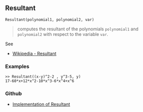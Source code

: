 ## Resultant

```
Resultant(polynomial1, polynomial2, var)
```

> computes the resultant of the polynomials `polynomial1` and `polynomial2` with respect to the variable `var`.
  
See
* [Wikipedia - Resultant](https://en.wikipedia.org/wiki/Resultant)
 
### Examples

```
>> Resultant((x-y)^2-2 , y^3-5, y)
17-60*x+12*x^2-10*x^3-6*x^4+x^6
```

### Github

* [Implementation of Resultant](https://github.com/axkr/symja_android_library/blob/master/symja_android_library/matheclipse-core/src/main/java/org/matheclipse/core/builtin/PolynomialFunctions.java#L979) 
